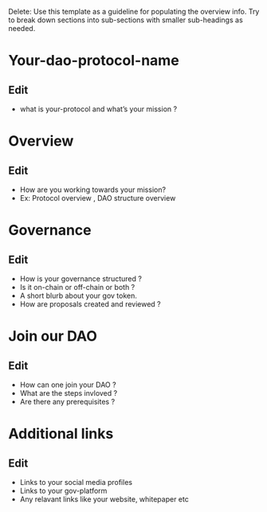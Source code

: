 Delete: Use this template as a guideline for populating the overview info. 
        Try to break down sections into sub-sections with smaller sub-headings
        as needed. 
# Your-dao-protocol-name

## Edit

* what is your-protocol and what’s your mission ?

# Overview

## Edit

* How are you working towards your mission?
* Ex: Protocol overview , DAO structure overview

# Governance

## Edit

* How is your governance structured ?
* Is it on-chain or off-chain or both ?
* A short blurb about your gov token.
* How are proposals created and reviewed ?

# Join our DAO

## Edit

* How can one join your DAO ?
* What are the steps invloved ?
* Are there any prerequisites ?
# Additional links

## Edit

* Links to your social media profiles
* Links to your gov-platform
* Any relavant links like your website, whitepaper etc
